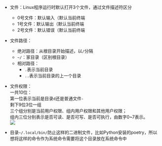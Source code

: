 + 文件：Linux程序运行时默认打开3个文件，通过文件描述符区分
	+ 0号文件：默认输入（默认当前终端
	+ 1号文件：默认输出（默认当前终端
	+ 2号文件：默认错误（默认当前终端

+ 文件路径：
	+ 绝对路径：从根目录开始描述，以`/`分隔
	+ `~/`：家目录（区别根目录）
	+ 相对路径：
		+ `.`表示当前目录
		+ `..`表示当前目录的上一个目录

+ 文件权限：  
	一共10位：  
		第一位表示当前是目录`d`还是普通文件`-`  
		剩下9位3位一组  
			三个组分别是当前用户权限、组内用户权限和其他用户权限；  
			组内三位分别表示是否可读、是否可写、是否可执行，由数字0~7表示。  
	![](https://cdn.jsdelivr.net/gh/zweix123/CS-notes@master/resource/Linux/Linux文件信息.png)

+ 目录`~/.local/bin/`防止这样的二进制文件，比如Python安装的poetry，所以想将这样的命令作为系统命令需要将这个目录放在系统命令中